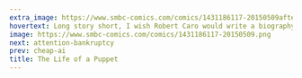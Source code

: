 ```yaml
---
extra_image: https://www.smbc-comics.com/comics/1431186117-20150509after.png
hovertext: Long story short, I wish Robert Caro would write a biography of Pinocchio.
image: https://www.smbc-comics.com/comics/1431186117-20150509.png
next: attention-bankruptcy
prev: cheap-ai
title: The Life of a Puppet
---
```

